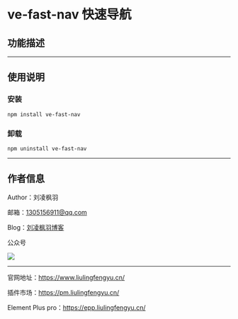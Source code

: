 # ve-fast-nav 快速导航

## 功能描述

---

## 使用说明

### 安装

```shell
npm install ve-fast-nav
```

### 卸载

```shell
npm uninstall ve-fast-nav
```

---

## 作者信息

Author：刘凌枫羽

邮箱：1305156911@qq.com

Blog：[刘凌枫羽博客](https://blog.csdn.net/qq_38036909?type=blog)

公众号

[![](https://resource.liulingfengyu.cn/img/公众号二维码.jpg)](https://mp.weixin.qq.com/s?__biz=MzkxNDI2OTM0Nw==&mid=2247483939&idx=1&sn=ee8438a9047d92798765cd502820c67c&chksm=c171b7eff6063ef9a41b34f61ff6ac8c73259917505eb5d9a5b9a17e9ab3653da999e48a98d5#rd)

---

官网地址：https://www.liulingfengyu.cn/

插件市场：https://pm.liulingfengyu.cn/

Element Plus pro：https://epp.liulingfengyu.cn/
